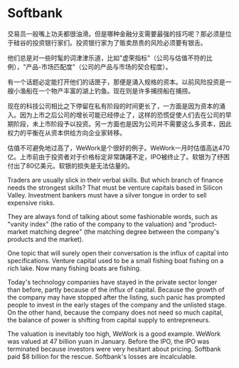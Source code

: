 # Softbank

交易员一般嘴上功夫都很油滑。但是哪种金融分支需要最强的技巧呢？那必须是位于硅谷的投资银行家们。投资银行家为了贩卖昂贵的风险必须要有银舌。

他们总是对一些时髦的词津津乐道，比如"虚荣指标"（公司与估值不符的比例），"产品-市场匹配度"（公司的产品与市场的契合程度）。

有一个话题必定能打开他们的话匣子，那便是涌入规格的资本。以前风险投资是一艘小渔船在一个物产丰富的湖上钓鱼。现在则是许多捕捞船在捕捞。

现在的科技公司相比之下停留在私有阶段的时间更长了，一方面是因为资本的涌入。因为上市之后公司的增长可能已经停止了，这样的恐慌促使人们去在公司的早期阶段，未上市阶段予以投资。另一方面也是因为公司并不需要这么多资本，因此权力的平衡在从资本供给方向企业家转移。

估值不可避免地过高了，WeWork是个很好的例子。WeWork一月时估值高达470亿。上市前由于投资者对于价格标定非常踌躇不定，IPO被终止了。软银为了纾困付出了80亿美元。软银的损失是无法估量的。

Traders are usually slick in their verbal skills.  But which branch of finance needs the strongest skills?  That must be venture capitals based in Silicon Valley.  Investment bankers must have a silver tongue in order to sell expensive risks.

They are always fond of talking about some fashionable words, such as "vanity index" (the ratio of the company to the valuation) and "product-market matching degree" (the matching degree between the company's products and the market).

One topic that will surely open their conversation is the influx of capital into specifications.  Venture capital used to be a small fishing boat fishing on a rich lake.  Now many fishing boats are fishing.

Today's technology companies have stayed in the private sector longer than before, partly because of the influx of capital.  Because the growth of the company may have stopped after the listing, such panic has prompted people to invest in the early stages of the company and the unlisted stage.  On the other hand, because the company does not need so much capital, the balance of power is shifting from capital supply to entrepreneurs.

The valuation is inevitably too high, WeWork is a good example.  WeWork was valued at 47 billion yuan in January.  Before the IPO, the IPO was terminated because investors were very hesitant about pricing.  Softbank paid $8 billion for the rescue.  Softbank's losses are incalculable.